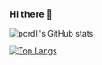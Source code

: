 ### Hi there 👋

<!--
**pcrdll/pcrdll** is a ✨ _special_ ✨ repository because its `README.md` (this file) appears on your GitHub profile.

Here are some ideas to get you started:

- 🔭 I’m currently working on ...
- 🌱 I’m currently learning ...
- 👯 I’m looking to collaborate on ...
- 🤔 I’m looking for help with ...
- 💬 Ask me about ...
- 📫 How to reach me: ...
- 😄 Pronouns: ...
- ⚡ Fun fact: ...
-->

![pcrdll's GitHub stats](https://github-readme-stats.vercel.app/api?username=pcrdll&count_private=true&show_icons=true&theme=tokyonight)

[![Top Langs](https://github-readme-stats.vercel.app/api/top-langs/?username=pcrdll&langs_count=8&count_private=true&theme=tokyonight)](https://github.com/pcrdll/github-readme-stats)

